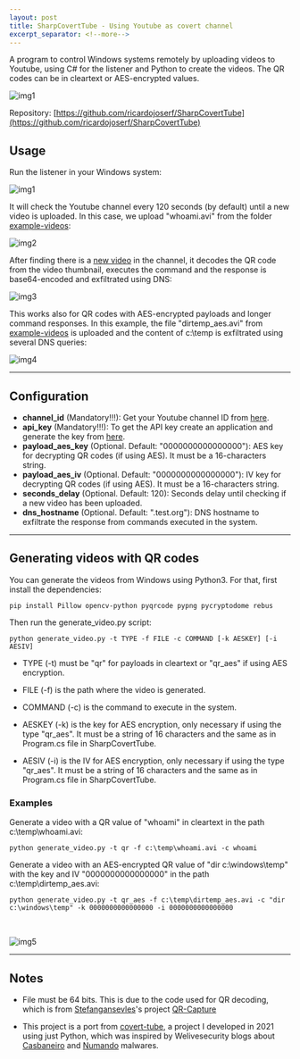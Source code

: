 ```yaml
---
layout: post
title: SharpCovertTube - Using Youtube as covert channel
excerpt_separator: <!--more-->
---
```


A program to control Windows systems remotely by uploading videos to Youtube, using C# for the listener and Python to create the videos. The QR codes can be in cleartext or AES-encrypted values.

<!--more-->

![img1](https://raw.githubusercontent.com/ricardojoserf/ricardojoserf.github.io/master/images/sharpcoverttube/Screenshot_0.png)


Repository: [https://github.com/ricardojoserf/SharpCovertTube](https://github.com/ricardojoserf/SharpCovertTube)


## Usage

Run the listener in your Windows system:

![img1](https://raw.githubusercontent.com/ricardojoserf/ricardojoserf.github.io/master/images/sharpcoverttube/Screenshot_1.png)

It will check the Youtube channel every 120 seconds (by default) until a new video is uploaded. In this case, we upload "whoami.avi" from the folder [example-videos](https://github.com/ricardojoserf/SharpCovertTube/tree/main/example-videos):

![img2](https://raw.githubusercontent.com/ricardojoserf/ricardojoserf.github.io/master/images/sharpcoverttube/Screenshot_2.png)

After finding there is a [new video](https://www.youtube.com/shorts/-JcDf4pF0qA) in the channel, it decodes the QR code from the video thumbnail, executes the command and the response is base64-encoded and exfiltrated using DNS:

![img3](https://raw.githubusercontent.com/ricardojoserf/ricardojoserf.github.io/master/images/sharpcoverttube/Screenshot_3.png)

This works also for QR codes with AES-encrypted payloads and longer command responses. In this example, the file "dirtemp_aes.avi" from [example-videos](https://github.com/ricardojoserf/SharpCovertTube/tree/main/example-videos) is uploaded and the content of c:\temp is exfiltrated using several DNS queries:

![img4](https://raw.githubusercontent.com/ricardojoserf/ricardojoserf.github.io/master/images/sharpcoverttube/Screenshot_4.png)

-------------------

## Configuration

- **channel_id** (Mandatory!!!): Get your Youtube channel ID from [here](https://www.youtube.com/account_advanced).
- **api_key** (Mandatory!!!): To get the API key create an application and generate the key from [here](https://console.cloud.google.com/apis/credentials).
- **payload_aes_key** (Optional. Default: "0000000000000000"): AES key for decrypting QR codes (if using AES). It must be a 16-characters string.
- **payload_aes_iv** (Optional. Default: "0000000000000000"): IV key for decrypting QR codes (if using AES). It must be a 16-characters string.
- **seconds_delay** (Optional. Default: 120): Seconds delay until checking if a new video has been uploaded.
- **dns_hostname** (Optional. Default: ".test.org"): DNS hostname to exfiltrate the response from commands executed in the system.

----------------------------------

## Generating videos with QR codes

You can generate the videos from Windows using Python3. For that, first install the dependencies:

```
pip install Pillow opencv-python pyqrcode pypng pycryptodome rebus
```

Then run the generate_video.py script:

```
python generate_video.py -t TYPE -f FILE -c COMMAND [-k AESKEY] [-i AESIV]
```

- TYPE (-t) must be "qr" for payloads in cleartext or "qr_aes" if using AES encryption.

- FILE (-f) is the path where the video is generated.

- COMMAND (-c) is the command to execute in the system.

- AESKEY (-k) is the key for AES encryption, only necessary if using the type "qr_aes". It must be a string of 16 characters and the same as in Program.cs file in SharpCovertTube.

- AESIV (-i) is the IV for AES encryption, only necessary if using the type "qr_aes". It must be a string of 16 characters and the same as in Program.cs file in SharpCovertTube. 


### Examples

Generate a video with a QR value of "whoami" in cleartext in the path c:\temp\whoami.avi:

```
python generate_video.py -t qr -f c:\temp\whoami.avi -c whoami
```

Generate a video with an AES-encrypted QR value of "dir c:\windows\temp" with the key and IV "0000000000000000" in the path c:\temp\dirtemp_aes.avi:

```
python generate_video.py -t qr_aes -f c:\temp\dirtemp_aes.avi -c "dir c:\windows\temp" -k 0000000000000000 -i 0000000000000000
```
<br>

![img5](https://raw.githubusercontent.com/ricardojoserf/ricardojoserf.github.io/master/images/sharpcoverttube/Screenshot_5.png)


---------------------------


## Notes

- File must be 64 bits. This is due to the code used for QR decoding, which is from [Stefangansevles](https://github.com/Stefangansevles)'s project [QR-Capture](https://github.com/Stefangansevles/QR-Capture)

- This project is a port from [covert-tube](https://github.com/ricardojoserf/covert-tube), a project I developed in 2021 using just Python, which was inspired by Welivesecurity blogs about [Casbaneiro](https://www.welivesecurity.com/2019/10/03/casbaneiro-trojan-dangerous-cooking/) and [Numando](https://www.welivesecurity.com/2021/09/17/numando-latam-banking-trojan/) malwares.

<br>
